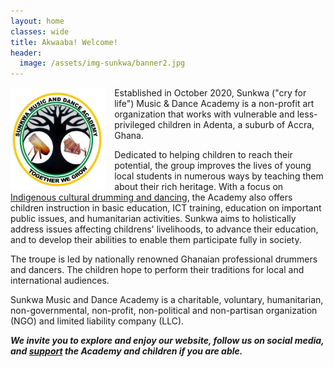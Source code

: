 ```yaml
---
layout: home
classes: wide
title: Akwaaba! Welcome!
header:
  image: /assets/img-sunkwa/banner2.jpg
---
```


<img src="/assets/img-sunkwa/sunkwa-logo2.jpg" align="left" style="margin-right:15px;" width="30%" />

Established in October 2020, Sunkwa ("cry for life") Music & Dance Academy is a non-profit art organization that works with vulnerable and less-privileged children in Adenta, a suburb of Accra, Ghana.

Dedicated to helping children to reach their potential, the group improves the lives of young local students in numerous ways by teaching them about their rich heritage. With a focus on [Indigenous cultural drumming and dancing](./drumming), the Academy also offers children instruction in basic education, ICT training, education on important public issues, and humanitarian activities. Sunkwa aims to holistically address issues affecting childrens' livelihoods, to advance their education, and to develop their abilities to enable them participate fully in society. 

The troupe is led by nationally renowned Ghanaian professional drummers and dancers. The children hope to perform their traditions for local and international audiences.




Sunkwa Music and Dance Academy is a charitable, voluntary, humanitarian, non-governmental, non-profit, non-political and non-partisan organization (NGO) and limited liability company (LLC).


_**We invite you to explore and enjoy our website, follow us on social media, and [support](./support) the Academy and children if you are able.**_



